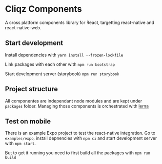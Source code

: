 # Cliqz Components

A cross platform components library for React, targetting react-native and react-native-web.

## Start development

Install dependencies with `yarn install --frozen-lockfile`

Link packages with each other with `npm run bootstrap`

Start development server (storybook) `npm run storybook`

## Project structure

All componentes are independant node modules and are kept under `packages` folder. Managing those components is orchestrated with [lerna](https://github.com/lerna/lerna)


## Test on mobile

There is an example Expo project to test the react-native integration.
Go to `examples/expo`, install depnencies with `npm ci` and start  development server with `npm start`.

But to get it running you need to first build all the packages with `npm run build`
